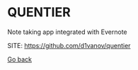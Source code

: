 # QUENTIER
 
 Note taking app integrated with Evernote
 
 SITE: https://github.com/d1vanov/quentier

 [Go back](https://portable-linux-apps.github.io/apps.html)
